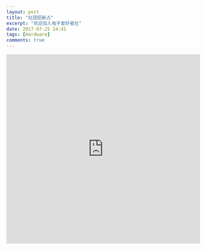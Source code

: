 ```yaml
---
layout: post
title: "社团招新占"
excerpt: "欢迎加入电子爱好者社"
date: 2017-07-25 14:41
tags: [Hardware]
comments: true
---
```


<iframe height=498 width=510 src='http://player.youku.com/embed/XMjc4NTU5ODk0OA==' frameborder=0 'allowfullscreen'></iframe>
